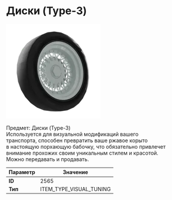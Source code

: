 # Диски (Type-3)

![Item Image](../img/2565.webp?raw=true)

Предмет: Диски (Type-3)<br>Используется для визуальной модификаций вашего<br>транспорта, способен превратить ваше ржавое корыто<br>в настоящую порхающую бабочку, что обязательно привлечет<br>внимание прохожих своим уникальным стилем и красотой.<br>Можно передавать и продавать.


| Параметр | Значение |
|----------|----------|
| **ID** | 2565 |
| **Тип** | ITEM_TYPE_VISUAL_TUNING |

